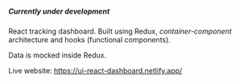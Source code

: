 ##### Currently under development

React tracking dashboard. Built using Redux, *container-component* architecture and hooks (functional components).

Data is mocked inside Redux.

Live website: https://ui-react-dashboard.netlify.app/